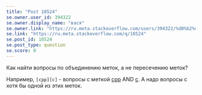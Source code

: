 ```yaml
---
title: "Post 10524"
se.owner.user_id: 394322
se.owner.display_name: "вася"
se.owner.link: "https://ru.meta.stackoverflow.com/users/394322/%d0%b2%d0%b0%d1%81%d1%8f"
se.link: "https://ru.meta.stackoverflow.com/q/10524"
se.post_id: 10524
se.post_type: question
se.score: 0
---
```

<p>Как найти вопросы по объединению меток, а не пересечению меток?</p>
<p>Например, <code>[cpp][c]</code> - вопросы с меткой <a href="/questions/tagged/cpp" class="post-tag" title="показать вопросы с меткой [cpp]" rel="tag">cpp</a> AND <a href="/questions/tagged/c" class="post-tag" title="показать вопросы с меткой [c]" rel="tag">c</a>. А надо вопросы с хотя бы одной из этих меток.</p>
